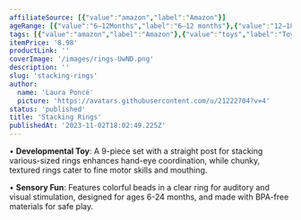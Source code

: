 ```yaml
---
affiliateSource: [{"value":"amazon","label":"Amazon"}]
ageRange: [{"value":"6–12Months","label":"6–12 months"},{"value":"12–18Months","label":"12–18 months"},{"value":"18–24Months","label":"18–24 months"}]
tags: [{"value":"amazon","label":"Amazon"},{"value":"toys","label":"Toys"},{"value":"gifts","label":"Gifts"}]
itemPrice: '8.98'
productLink: ''
coverImage: '/images/rings-UwND.png'
description: ''
slug: 'stacking-rings'
author:
  name: 'Laura Poncé'
  picture: 'https://avatars.githubusercontent.com/u/21222704?v=4'
status: 'published'
title: 'Stacking Rings'
publishedAt: '2023-11-02T18:02:49.225Z'
---
```


• **Developmental Toy**: A 9-piece set with a straight post for stacking various-sized rings enhances hand-eye coordination, while chunky, textured rings cater to fine motor skills and mouthing.

• **Sensory Fun**: Features colorful beads in a clear ring for auditory and visual stimulation, designed for ages 6-24 months, and made with BPA-free materials for safe play.

